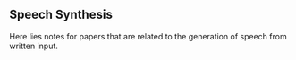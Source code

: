 ## Speech Synthesis

Here lies notes for papers that are related to the generation of speech from written input.
